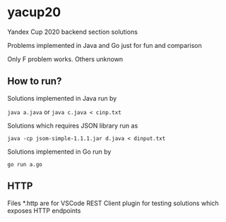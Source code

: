 # yacup20
Yandex Cup 2020 backend section solutions 

Problems implemented in Java and Go just for fun and comparison

Only F problem works. Others unknown

## How to run?
Solutions implemented in Java run by 

`java a.java`  or `java c.java < cinp.txt`

Solutions which requires JSON library run as 

`java -cp jsom-simple-1.1.1.jar d.java < dinput.txt`

Solutions implemented in Go run by 

`go run a.go`

## HTTP 
Files *.http are for VSCode REST Client plugin for testing solutions which exposes HTTP endpoints